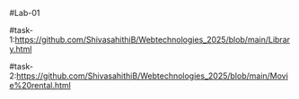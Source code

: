 #Lab-01

#task-1:https://github.com/ShivasahithiB/Webtechnologies_2025/blob/main/Library.html

#task-2:https://github.com/ShivasahithiB/Webtechnologies_2025/blob/main/Movie%20rental.html
